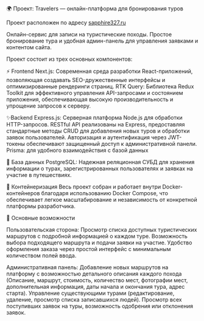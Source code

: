 🌍 Проект: Travelers — онлайн-платформа для бронирования туров

Проект расположен по адресу [sapphire327.ru](https://sapphire327.ru/)


Онлайн-сервис для записи на туристические походы. 
Простое бронирование тура и удобная админ-панель для управления заявками и контентом сайта.

Проект состоит из трех основных компонентов:

⚡ Frontend
Next.js: Современная среда разработки React-приложений, позволяющая создавать SEO-дружественные интерфейсы и оптимизированные рендеринги страниц.
RTK Query: Библиотека Redux Toolkit для эффективного управления API-запросами и состоянием приложения, обеспечивающая высокую производительность и упрощение запросов к серверу.

✨Backend
Express.js: Серверная платформа Node.js для обработки HTTP-запросов.
RESTful API реализованы на Express, предоставляя стандартные методы CRUD для добавления новых туров и обработки заявок пользователей.
Авторизация и аутентификация через JWT-токены обеспечивают защищенный доступ к административной панели.
Prisma: для удобного взаимодействия с базой данных

📁 База данных
PostgreSQL: Надежная реляционная СУБД для хранения информации о турах, зарегистрированных пользователях и заявках на участие в путешествиях.

🐳 Контейнеризация
Весь проект собран и работает внутри Docker-контейнеров благодаря использованию Docker Compose, что обеспечивает легкое масштабирование и независимость от конкретной платформы разработчика.



🎯 Основные возможности

Пользовательская сторона:
Просмотр списка доступных туристических маршрутов с подробной информацией о каждом туре.
Возможность выбора подходящего маршрута и подачи заявки на участие.
Удобство оформления заказа через простой интерфейс с минимальным количеством полей ввода.

Административная панель:
Добавление новых маршрутов на платформу с возможностью детального описания каждого похода (Описание, маршрут, стоимость, количество мест, фотографии мест, дополнительная информация, даты начала и окончания тура, адрес старта).
Управление существующими турами (редактирование, удаление, просмотр списка записавшихся людей).
Просмотр всех поступивших заявок на туры, возможность одобрения или отклонения заявок.

